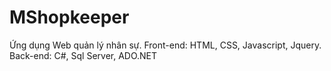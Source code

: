 # MShopkeeper
Ứng dụng Web quản lý nhân sự.
Front-end: HTML, CSS, Javascript, Jquery.
Back-end: C#, Sql Server, ADO.NET
